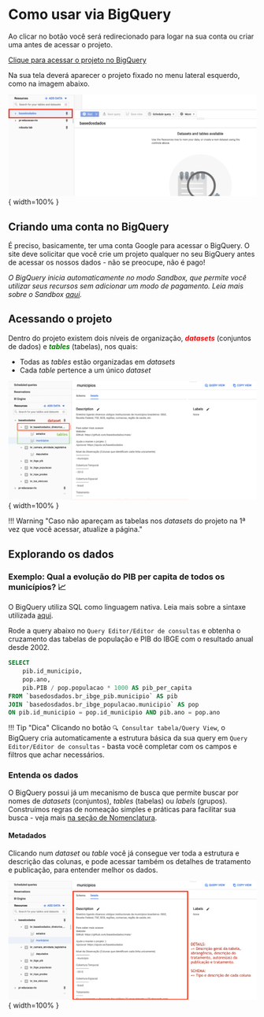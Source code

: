 # Como usar via BigQuery

Ao clicar no botão você será redirecionado para logar na sua conta ou criar uma antes de acessar o projeto.

<a
href="https://console.cloud.google.com/bigquery?p=basedosdados&page=project"
title="{{ lang.t('source.link.title')}}" class="md-button"
style="background-color: var(--md-primary-fg-color);color:
var(--md-primary-bg-color);"
hover="background-color: var(--md-primary-fg-color--dark)">
    Clique para acessar o projeto no BigQuery
</a>

Na sua tela deverá aparecer o projeto fixado no menu lateral esquerdo,
como na imagem abaixo.

![](images/bq_access_project.png){ width=100% }

## Criando uma conta no BigQuery

É preciso, basicamente, ter uma conta Google para acessar o BigQuery. O
site deve solicitar que você crie um projeto qualquer no seu BigQuery
antes de acessar os nossos dados - não se preocupe, não é pago! 

<i>O BigQuery inicia automaticamente no modo Sandbox, que permite você
utilizar seus recursos sem adicionar um modo de pagamento. Leia mais sobre o
Sandbox [aqui](https://cloud.google.com/bigquery/docs/sandbox).</i>

## Acessando o projeto

Dentro do projeto existem dois níveis de organização, <strong
style="color:red">*datasets*</strong> (conjuntos de dados) e <strong
style="color:green">*tables*</strong>
(tabelas), nos quais:

- Todas as *tables* estão organizadas em *datasets*
- Cada *table* pertence a um único *dataset*
    

![](images/bq_dataset_tables_structure.png){ width=100% }


!!! Warning "Caso não apareçam as tabelas nos *datasets* do projeto na 1ª vez que você acessar, atualize a página."

## Explorando os dados

### Exemplo: Qual a evolução do PIB per capita de todos os municípios? 📈

O BigQuery utiliza SQL como linguagem nativa. Leia mais sobre a sintaxe
utilizada
[aqui](https://cloud.google.com/bigquery/docs/reference/standard-sql/query-syntax).

Rode a query abaixo no `Query Editor/Editor de consultas` e obtenha o cruzamento
das tabelas de população e PIB do IBGE com o resultado anual desde 2002.

```sql
SELECT 
    pib.id_municipio,
    pop.ano, 
    pib.PIB / pop.populacao * 1000 AS pib_per_capita
FROM `basedosdados.br_ibge_pib.municipio` AS pib
JOIN `basedosdados.br_ibge_populacao.municipio` AS pop
ON pib.id_municipio = pop.id_municipio AND pib.ano = pop.ano
```

!!! Tip "Dica"
    Clicando no botão `🔍 Consultar tabela/Query View`, o BigQuery cria
    automaticamente a estrutura básica da sua query em `Query Editor/Editor
    de consultas` - basta você completar com os campos e filtros que achar necessários.

### Entenda os dados

O BigQuery possui já um mecanismo de busca que permite buscar por nomes
de *datasets* (conjuntos), *tables* (tabelas) ou *labels* (grupos).
Construímos regras de nomeação simples e práticas para facilitar sua
busca - veja mais [na seção de Nomenclatura](../style_data/).

#### Metadados

Clicando num *dataset* ou *table* você já consegue ver toda a estrutura
e descrição das colunas, e pode acessar também os detalhes de tratamento e publicação,
para entender melhor os dados.

![](images/bq_schema_details.png){ width=100% }